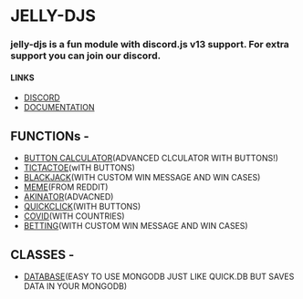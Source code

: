 
# JELLY-DJS 

### jelly-djs is a fun module with discord.js v13 support. For extra support you can join our discord.

#### LINKS


- [DISCORD](https://discord.gg/YhpFXWwh7F)
- [DOCUMENTATION](https://jelly.js.org)


## FUNCTIONs - 
 - [BUTTON CALCULATOR](https://jelly.js.org/btncalc)(ADVANCED CLCULATOR WITH BUTTONS!)
 - [TICTACTOE](https://jelly.js.org/tictactoe)(wITH BUTTONS)
 - [BLACKJACK](https://jelly.js.org/blackjack)(WITH CUSTOM WIN MESSAGE AND WIN CASES)
 - [MEME](https://jelly.js.org/meme)(FROM REDDIT)
 - [AKINATOR](https://jelly.js.org/akinator)(ADVACNED)
 - [QUICKCLICK](https://jelly.js.org/quickclick)(WITH BUTTONS)
 - [COVID](https://jelly.js.org/covid)(WITH COUNTRIES)
 - [BETTING](https://jelly.js.org/bet)(WITH CUSTOM WIN MESSAGE AND WIN CASES)

## CLASSES -
 - [DATABASE](https://jelly.js.org/database)(EASY TO USE MONGODB JUST LIKE QUICK.DB BUT SAVES DATA IN YOUR MONGODB)


